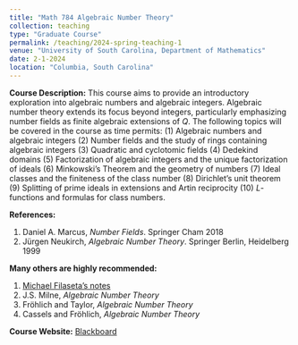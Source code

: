```yaml
---
title: "Math 784 Algebraic Number Theory"
collection: teaching
type: "Graduate Course"
permalink: /teaching/2024-spring-teaching-1
venue: "University of South Carolina, Department of Mathematics"
date: 2-1-2024
location: "Columbia, South Carolina"
---
```


**Course Description:** This course aims to provide an introductory exploration into algebraic numbers and algebraic integers. Algebraic number theory extends its focus beyond integers, particularly emphasizing number fields as finite algebraic extensions of *Q*. The following topics will be covered in the course as time permits: (1) Algebraic numbers and algebraic integers (2) Number fields and the study of rings containing algebraic integers (3) Quadratic and cyclotomic fields (4) Dedekind domains (5) Factorization of algebraic integers and the unique factorization of ideals (6) Minkowski’s Theorem and the geometry of numbers (7) Ideal classes and the finiteness of the class number (8) Dirichlet’s unit theorem (9) Splitting of prime ideals in extensions and Artin reciprocity (10) *L*-functions and formulas for class numbers.


**References:** <br>
1. Daniel A. Marcus, *Number Fields*. Springer Cham 2018 <br>
2. Jürgen Neukirch, *Algebraic Number Theory*. Springer Berlin, Heidelberg 1999 <br>

**Many others are highly recommended:** <br>
1. [Michael Filaseta’s notes](http://www.math.sc.edu/~filaseta/gradcourses/TheMath784Notes.pdf) <br>
2. J.S. Milne, *Algebraic Number Theory* <br>
3. Fröhlich and Taylor, *Algebraic Number Theory* <br>
4. Cassels and Fröhlich, *Algebraic Number Theory*

**Course Website:** [Blackboard](https://blackboard.sc.edu/ultra/courses/_1246159_1/outline)


<!--
Heading 1
======

Nonvanishing of Hecke *L*-functions <br><br>

**Link:** [https://www.math.tamu.edu/undergraduate/research/REU/](https://www.math.tamu.edu/undergraduate/research/REU/)

Heading 2
======

Heading 3
======
-->






